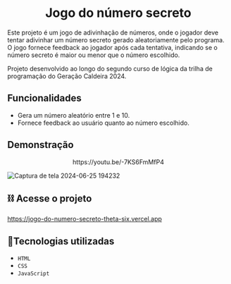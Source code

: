 <h1 align="center"> Jogo do número secreto  </h1>

<p>Este projeto é um jogo de adivinhação de números, onde o jogador deve tentar adivinhar um número secreto gerado aleatoriamente pelo programa. O jogo fornece feedback ao jogador após cada tentativa, indicando se o número secreto é maior ou menor que o número escolhido.</p>
<p>Projeto desenvolvido ao longo do segundo curso de lógica da trilha de programação do Geração Caldeira 2024.</p>

## Funcionalidades
 - Gera um número aleatório entre 1 e 10.
 - Fornece feedback ao usuário quanto ao número escolhido.

 ## Demonstração
 <div align="center">https://youtu.be/-7KS6FmMfP4</div>  <p></p>

![Captura de tela 2024-06-25 194232](https://github.com/namartinxs/jogo-do-numero-secreto/assets/133926013/5d3a4c91-37f3-4581-a162-677ee4a687f6)

## :chains: Acesse o projeto  

https://jogo-do-numero-secreto-theta-six.vercel.app

## :wrench:Tecnologias utilizadas

- ``HTML``
- ``CSS``
- ``JavaScript``


